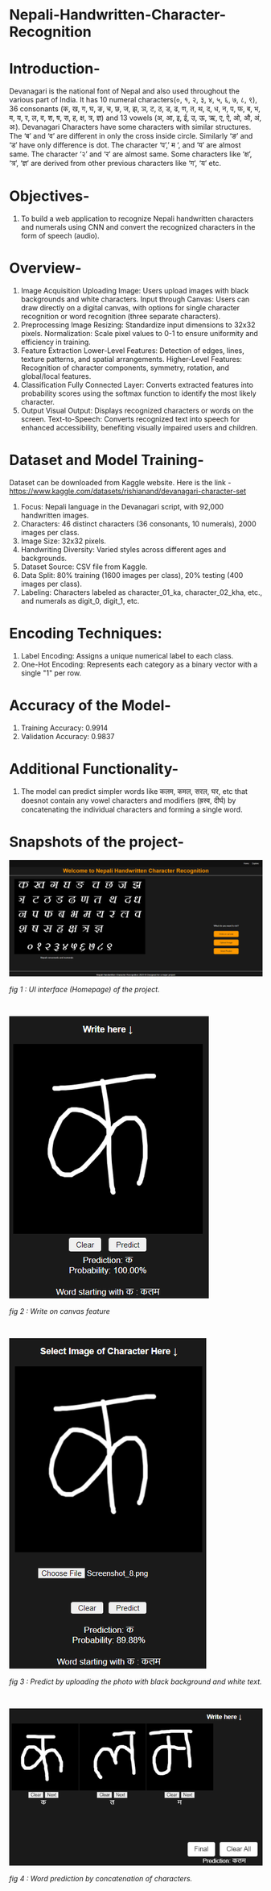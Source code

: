 # Nepali-Handwritten-Character-Recognition

# Introduction-
Devanagari is the national font of Nepal and also used throughout the various part of India. It has 10 numeral characters(०, १, २, ३, ४, ५, ६, ७, ८, ९), 36 consonants (क, ख, ग, घ, ङ, च, छ, ज, झ, ञ, ट, ठ, ड, ढ, ण, त, थ, द, ध, न, प, फ, ब, भ, म, य, र, ल, व, श, ष, स, ह, क्ष, त्र, ज्ञ) and 13 vowels (अ, आ, इ, ई, उ, ऊ, ऋ, ए, ऐ, ओ, औ, अं, अः). Devanagari Characters have some characters with similar structures. The ‘ब’ and ‘व’ are different in only the cross inside circle. Similarly ‘ङ’ and ‘ड’ have only difference is dot. The character ‘प’,’ म ‘, and ‘य’ are almost same. The character ‘२’ and ‘र’ are almost same. Some characters like ‘क्ष’, ‘त्र’, ‘ज्ञ’ are derived from other previous characters like ‘ग’, ‘य’ etc.

# Objectives-
1. To build a web application to recognize Nepali handwritten characters and numerals using CNN and convert the recognized characters in the form of  speech (audio).

# Overview-
1. Image Acquisition
  Uploading Image: Users upload images with black backgrounds and white characters.
  Input through Canvas: Users can draw directly on a digital canvas, with options for single character recognition or word recognition (three separate characters).
2. Preprocessing
  Image Resizing: Standardize input dimensions to 32x32 pixels.
  Normalization: Scale pixel values to 0-1 to ensure uniformity and efficiency in training.
3. Feature Extraction
  Lower-Level Features: Detection of edges, lines, texture patterns, and spatial arrangements.
  Higher-Level Features: Recognition of character components, symmetry, rotation, and global/local features.
4. Classification
  Fully Connected Layer: Converts extracted features into probability scores using the softmax function to identify the most likely character.
5. Output
  Visual Output: Displays recognized characters or words on the screen.
  Text-to-Speech: Converts recognized text into speech for enhanced accessibility, benefiting visually impaired users and children.

# Dataset and Model Training-
Dataset can be downloaded from Kaggle website. Here is the link - https://www.kaggle.com/datasets/rishianand/devanagari-character-set
  1. Focus: Nepali language in the Devanagari script, with 92,000 handwritten images.
  2. Characters: 46 distinct characters (36 consonants, 10 numerals), 2000 images per class.
  3. Image Size: 32x32 pixels.
  4. Handwriting Diversity: Varied styles across different ages and backgrounds.
  5. Dataset Source: CSV file from Kaggle.
  6. Data Split: 80% training (1600 images per class), 20% testing (400 images per class).
  7. Labeling: Characters labeled as character_01_ka, character_02_kha, etc., and numerals as digit_0, digit_1, etc.
  # Encoding Techniques:
  1. Label Encoding: Assigns a unique numerical label to each class.
  2. One-Hot Encoding: Represents each category as a binary vector with a single "1" per row.

# Accuracy of the Model-
1.	Training Accuracy: 0.9914
2.	Validation Accuracy: 0.9837

# Additional Functionality-
1. The model can predict simpler words like कलम, कमल, सरल, घर, etc that doesnot contain any vowel characters and modifiers (ह्रस्व, दीर्घ) by concatenating the individual characters and forming a single word.

# Snapshots of the project-
![Project Screenshot](nhcr.png) 
<p><i>fig 1 : UI interface (Homepage) of the project.</i></p> <br>

![Project Screenshot](nhcr_canvas.png) 
<p><i>fig 2 : Write on canvas feature</i></p> <br>

![Project Screenshot](nhcr_upload.png) <br>
<p><i>fig 3 : Predict by uploading the photo with black background and white text.</i></p> <br>

![Project Screenshot](nhcr_word.png) <br>
<p><i>fig 4 : Word prediction by concatenation of characters.</i></p> <br>
